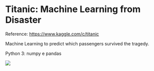 # Titanic: Machine Learning from Disaster

Reference: https://www.kaggle.com/c/titanic

Machine Learning to predict which passengers survived the tragedy.

Python 3: 
numpy e pandas

![](https://upload.wikimedia.org/wikipedia/commons/thumb/f/fd/RMS_Titanic_3.jpg/640px-RMS_Titanic_3.jpg)

